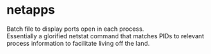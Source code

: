 # netapps
Batch file to display ports open in each process.   
Essentially a glorified netstat command that matches PIDs to relevant process information to facilitate living off the land.
